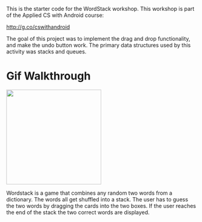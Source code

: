 This is the starter code for the WordStack workshop. 
This workshop is part of the Applied CS with Android course:

http://g.co/cswithandroid

The goal of this project was to implement the drag and drop functionality, and make the undo button work. The primary data structures used by this activity was stacks and queues. 

# Gif Walkthrough
<img src="http://g.recordit.co/ixKLFXq5aF.gif" width=250><br>

Wordstack is a game that combines any random two words from a dictionary. The words all get shuffled into a stack. The user has to guess the two words by dragging the cards into the two boxes. If the user reaches the end of the stack the two correct words are displayed. 

